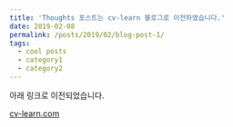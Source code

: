 ```yaml
---
title: 'Thoughts 포스트는 cv-learn 블로그로 이전하였습니다.'
date: 2019-02-08
permalink: /posts/2019/02/blog-post-1/
tags:
  - cool posts
  - category1
  - category2
---
```


아래 링크로 이전되었습니다.

[cv-learn.com](https://cv-learn.com)
